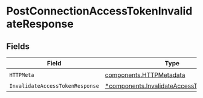 # PostConnectionAccessTokenInvalidateResponse


## Fields

| Field                                                                                                 | Type                                                                                                  | Required                                                                                              | Description                                                                                           |
| ----------------------------------------------------------------------------------------------------- | ----------------------------------------------------------------------------------------------------- | ----------------------------------------------------------------------------------------------------- | ----------------------------------------------------------------------------------------------------- |
| `HTTPMeta`                                                                                            | [components.HTTPMetadata](../../models/components/httpmetadata.md)                                    | :heavy_check_mark:                                                                                    | N/A                                                                                                   |
| `InvalidateAccessTokenResponse`                                                                       | [*components.InvalidateAccessTokenResponse](../../models/components/invalidateaccesstokenresponse.md) | :heavy_minus_sign:                                                                                    | OK                                                                                                    |